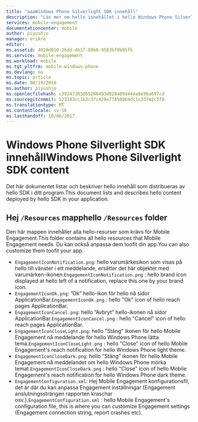 ```yaml
---
title: "aaaWindows Phone Silverlight SDK innehåll"
description: "Läs mer om hello innehållet i hello Windows Phone Silverlight SDK för Azure Mobile Engagement"
services: mobile-engagement
documentationcenter: mobile
author: piyushjo
manager: erikre
editor: 
ms.assetid: 4820d010-2bdd-4b17-88b0-9583bf0b95fb
ms.service: mobile-engagement
ms.workload: mobile
ms.tgt_pltfrm: mobile-windows-phone
ms.devlang: na
ms.topic: article
ms.date: 08/19/2016
ms.author: piyushjo
ms.openlocfilehash: c39247383d65200493d028a80d444a6e96a697cd
ms.sourcegitcommit: 523283cc1b3c37c428e77850964dc1c33742c5f0
ms.translationtype: MT
ms.contentlocale: sv-SE
ms.lasthandoff: 10/06/2017
---
```

# <a name="windows-phone-silverlight-sdk-content"></a><span data-ttu-id="a7c93-103">Windows Phone Silverlight SDK innehåll</span><span class="sxs-lookup"><span data-stu-id="a7c93-103">Windows Phone Silverlight SDK content</span></span>
<span data-ttu-id="a7c93-104">Det här dokumentet listar och beskriver hello innehåll som distribueras av hello SDK i ditt program.</span><span class="sxs-lookup"><span data-stu-id="a7c93-104">This document lists and describes hello content deployed by hello SDK in your application.</span></span>

## <a name="hello-resources-folder"></a><span data-ttu-id="a7c93-105">Hej `/Resources` mapp</span><span class="sxs-lookup"><span data-stu-id="a7c93-105">hello `/Resources` folder</span></span>
<span data-ttu-id="a7c93-106">Den här mappen innehåller alla hello-resurser som krävs för Mobile Engagement.</span><span class="sxs-lookup"><span data-stu-id="a7c93-106">This folder contains all hello resources that Mobile Engagement needs.</span></span> <span data-ttu-id="a7c93-107">Du kan också anpassa dem toofit din app.</span><span class="sxs-lookup"><span data-stu-id="a7c93-107">You can also customize them toofit your app.</span></span>

* <span data-ttu-id="a7c93-108">`EngagementIconNotification.png`: hello varumärkesikon som visas på hello till vänster i ett meddelande, ersätter det här objektet med varumärken-ikonen.</span><span class="sxs-lookup"><span data-stu-id="a7c93-108">`EngagementIconNotification.png` : hello brand icon displayed at hello left of a notification, replace this one by your brand icon.</span></span>
* <span data-ttu-id="a7c93-109">`EngagementIconOk.png`: ”Ok” hello-ikon för hello nå sidor ApplicationBar.</span><span class="sxs-lookup"><span data-stu-id="a7c93-109">`EngagementIconOk.png` : hello "Ok" icon of hello reach pages ApplicationBar.</span></span>
* <span data-ttu-id="a7c93-110">`EngagementIconCancel.png`: hello ”Avbryt” hello-ikonen nå sidor ApplicationBar.</span><span class="sxs-lookup"><span data-stu-id="a7c93-110">`EngagementIconCancel.png` : hello "Cancel" icon of hello reach pages ApplicationBar.</span></span>
* <span data-ttu-id="a7c93-111">`EngagementIconCloseLight.png`: hello ”Stäng” ikonen för hello Mobile Engagement nå meddelande för hello Windows Phone lätta tema.</span><span class="sxs-lookup"><span data-stu-id="a7c93-111">`EngagementIconCloseLight.png` : hello "Close" icon of hello Mobile Engagement's reach notification for hello Windows Phone light theme.</span></span>
* <span data-ttu-id="a7c93-112">`EngagementIconCloseDark.png`: hello ”Stäng” ikonen för hello Mobile Engagement nå meddelandet om hello Windows Phone mörka temat.</span><span class="sxs-lookup"><span data-stu-id="a7c93-112">`EngagementIconCloseDark.png` : hello "Close" icon of hello Mobile Engagement's reach notification for hello Windows Phone dark theme.</span></span>
* <span data-ttu-id="a7c93-113">`EngagementConfiguration.xml`: Hej Mobile Engagement konfigurationsfil, det är där du kan anpassa Engagement inställningar (Engagement anslutningssträngen rapporten kraschar osv.).</span><span class="sxs-lookup"><span data-stu-id="a7c93-113">`EngagementConfiguration.xml` : hello Mobile Engagement's configuration file, this is where you can customize Engagement settings (Engagement connection string, report crashes etc).</span></span>

